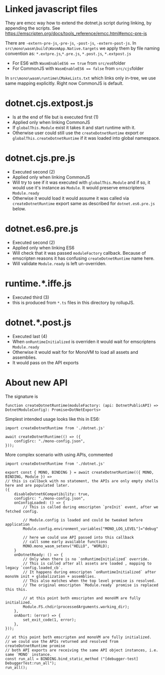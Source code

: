 # Linked javascript files
They are emcc way how to extend the dotnet.js script during linking, by appending the scripts.
See https://emscripten.org/docs/tools_reference/emcc.html#emcc-pre-js

There are `-extern-pre-js`,`-pre-js`, `-post-js`, `-extern-post-js`.
In `src\mono\wasm\build\WasmApp.Native.targets` we apply them by file naming convention as: `*.extpre.js`,`*.pre.js`, `*.post.js`, `*.extpost.js`
- For ES6 with `WasmEnableES6 == true` from `src/es6`folder
- For CommonJS with `WasmEnableES6 == false` from `src/cjs`folder

In `src\mono\wasm\runtime\CMakeLists.txt` which links only in-tree, we use same mapping explicitly. Right now CommonJS is default.

# dotnet.cjs.extpost.js
- Is at the end of file but is executed first (1)
- Applied only when linking CommonJS
- If `globalThis.Module` exist it takes it and start runtime with it.
- Otherwise user could still use the `createDotnetRuntime` export or `globalThis.createDotnetRuntime` if it was loaded into global namespace.

# dotnet.cjs.pre.js
- Executed second (2)
- Applied only when linking CommonJS
- Will try to see if it was executed with `globalThis.Module` and if so, it would use it's instance as `Module`. It would preserve emscriptens `Module.ready`
- Otherwise it would load it would assume it was called via `createDotnetRuntime` export same as described for `dotnet.es6.pre.js` below.

# dotnet.es6.pre.js
- Executed second (2)
- Applied only when linking ES6
- Will check that it was passed `moduleFactory` callback. Because of emscripten reasons it has confusing `createDotnetRuntime` name here.
- Will validate `Module.ready` is left un-overriden.

# runtime.*.iffe.js
- Executed third (3)
- this is produced from `*.ts` files in this directory by rollupJS.

# dotnet.*.post.js
- Executed last (4)
- When `onRuntimeInitialized` is overriden it would wait for emscriptens `Module.ready`
- Otherwise it would wait for for MonoVM to load all assets and assemblies.
- It would pass on the API exports

# About new API
The signature is
```
function createDotnetRuntime(moduleFactory: (api: DotnetPublicAPI) => DotnetModuleConfig): Promise<DotNetExports>
```

Simplest intended usage looks like this in ES6:
```
import createDotnetRuntime from './dotnet.js'

await createDotnetRuntime(() => ({
    configSrc: "./mono-config.json",
}));
```

More complex scenario with using APIs, commented
```
import createDotnetRuntime from './dotnet.js'

export const { MONO, BINDING } = await createDotnetRuntime(({ MONO, BINDING, Module }) => 
// this is callback with no statement, the APIs are only empty shells here and are populated later.
({
    disableDotnet6Compatibility: true,
    configSrc: "./mono-config.json",
    onConfigLoaded: () => {
        // This is called during emscripten `preInit` event, after we fetched config.

        // Module.config is loaded and could be tweaked before application
        Module.config.environment_variables["MONO_LOG_LEVEL"]="debug"

        // here we could use API passed into this callback 
        // call some early available functions
        MONO.mono_wasm_setenv("HELLO", "WORLD);
    }
    onDotnetReady: () => {
        // Only when there is no `onRuntimeInitialized` override.
        // This is called after all assets are loaded , mapping to legacy `config.loaded_cb`. 
        // It happens during emscripten `onRuntimeInitialized` after monoVm init + globalization + assemblies. 
        // This also matches when the top level promise is resolved. 
        // The original emscripten `Module.ready` promise is replaced this this.

        // at this point both emscripten and monoVM are fully initialized.
        Module.FS.chdir(processedArguments.working_dir);
    },
    onAbort: (error) => {
        set_exit_code(1, error);
    },
}));

// at this point both emscripten and monoVM are fully initialized.
// we could use the APIs returned and resolved from createDotnetRuntime promise
// both API exports are receiving the same API object instances, i.e. same `MONO` instance.
const run_all = BINDING.bind_static_method ("[debugger-test] DebuggerTest:run_all");
run_all();
```
